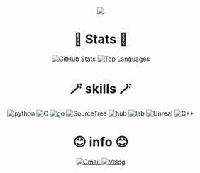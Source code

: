 <div align="center"> 

<img src="https://capsule-render.vercel.app/api?type=waving&height=300&color=0080ff&text=Inhyeok's%20github&fontColor=ffffff" />

# 🌟 Stats 🌟

![GitHub Stats](https://github-readme-stats.vercel.app/api?username=ehdlsgur99&show_icons=true&count_private=true&include_all_commits=true&hide_title=true&hide_border=true&theme=default)
![Top Languages](https://github-readme-stats.vercel.app/api/top-langs/?username=ehdlsgur99&layout=compact&count_private=true&hide_border=true)


# 🪄 skills 🪄

![python](https://img.shields.io/badge/Python-3776AB?style=for-the-badge&logo=python&logoColor=white) ![C](https://img.shields.io/badge/C-00599C?style=for-the-badge&logo=c&logoColor=white) ![go](https://img.shields.io/badge/Go-00ADD8?style=for-the-badge&logo=go&logoColor=white) 
![SourceTree](https://img.shields.io/badge/Sourcetree-0052CC?style=for-the-badge&logo=Sourcetree&logoColor=white) ![hub](https://img.shields.io/badge/GitHub-100000?style=for-the-badge&logo=github&logoColor=white) ![lab](https://img.shields.io/badge/GitLab-330F63?style=for-the-badge&logo=gitlab&logoColor=white) 
![Unreal](	https://img.shields.io/badge/unrealengine-%23313131.svg?style=for-the-badge&logo=unrealengine&logoColor=white) ![C++](https://img.shields.io/badge/C%2B%2B-00599C?style=for-the-badge&logo=c%2B%2B&logoColor=white)

# 😊 info 😊
<a href="mailto:ehdlsgur99@gmail.com">
    <img src="https://img.shields.io/badge/Gmail-D14836?style=for-the-badge&logo=gmail&logoColor=white" alt="Gmail">
</a>
<a href="https://velog.io/@ehdlsgur99/posts">
    <img src="https://img.shields.io/badge/Velog-20C997?style=for-the-badge&logo=velog&logoColor=white" alt="Velog">
</a>
</div>

